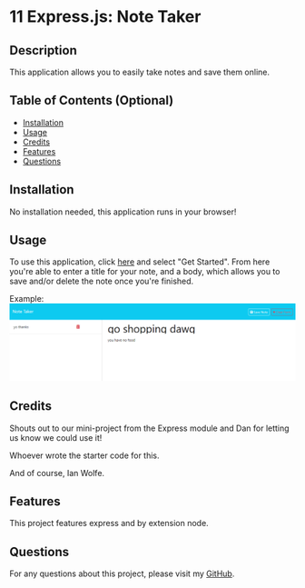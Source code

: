 # 11 Express.js: Note Taker

## Description
  
This application allows you to easily take notes and save them online.
  
## Table of Contents (Optional)
  
 - [Installation](#installation)
 - [Usage](#usage)
 - [Credits](#credits)
 - [Features](#features)
 - [Questions](#questions)
  
## Installation
  
No installation needed, this application runs in your browser!
  
## Usage
  
To use this application, click [here](https://c11-note-taker.onrender.com/) and select "Get Started". From here you're able to enter a title for your note, and a body, 
which allows you to save and/or delete the note once you're finished.

Example:
![Image of a note showing a shopping list](./screenshots/Screenshot-of-notes.png)
  
## Credits
  
Shouts out to our mini-project from the Express module and Dan for letting us know we could use it!

Whoever wrote the starter code for this.

And of course, Ian Wolfe.
  
## Features
  
This project features express and by extension node.

## Questions

For any questions about this project, please visit my [GitHub](https://github.com/enkw).

